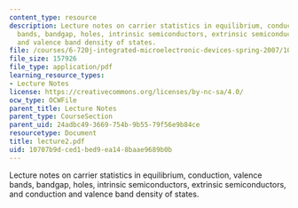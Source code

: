 ```yaml
---
content_type: resource
description: Lecture notes on carrier statistics in equilibrium, conduction, valence
  bands, bandgap, holes, intrinsic semiconductors, extrinsic semiconductors, and conduction
  and valence band density of states.
file: /courses/6-720j-integrated-microelectronic-devices-spring-2007/10707b9dced1bed9ea148baae9689b0b_lecture2.pdf
file_size: 157926
file_type: application/pdf
learning_resource_types:
- Lecture Notes
license: https://creativecommons.org/licenses/by-nc-sa/4.0/
ocw_type: OCWFile
parent_title: Lecture Notes
parent_type: CourseSection
parent_uid: 24adbc49-3669-754b-9b55-79f56e9b84ce
resourcetype: Document
title: lecture2.pdf
uid: 10707b9d-ced1-bed9-ea14-8baae9689b0b
---
```

Lecture notes on carrier statistics in equilibrium, conduction, valence bands, bandgap, holes, intrinsic semiconductors, extrinsic semiconductors, and conduction and valence band density of states.
